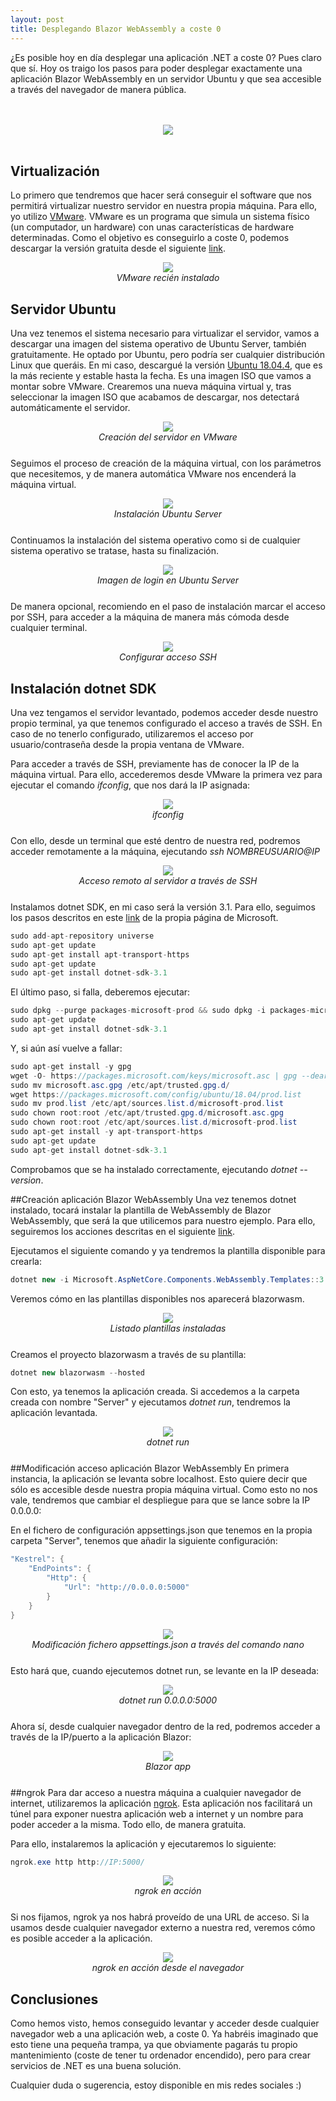 ```yaml
---
layout: post
title: Desplegando Blazor WebAssembly a coste 0
---
```


¿Es posible hoy en día desplegar una aplicación .NET a coste 0? Pues claro que sí. Hoy os traigo los pasos para poder desplegar exactamente una aplicación Blazor WebAssembly en un servidor Ubuntu y que sea accesible a través del navegador de manera pública.

<br />
<br />
<div align="center">
  <img src="/images/BlazorUbuntu/00-dotnet.png"/>
</div>
<br />

## Virtualización
Lo primero que tendremos que hacer será conseguir el software que nos permitirá virtualizar nuestro servidor en nuestra propia máquina. Para ello, yo utilizo <a 
href="https://www.vmware.com/es.html" target="_blank">VMware</a>. VMware es un programa que simula un sistema físico (un computador, un hardware) con unas características de hardware determinadas. Como el objetivo es conseguirlo a coste 0, podemos descargar la versión gratuita desde el siguiente <a 
href="https://www.vmware.com/es/products/workstation-player/workstation-player-evaluation.html" target="_blank">link</a>.
<div align="center" style="margin-bottom: 25px;">
  <img src="/images/BlazorUbuntu/01-VMware.png"/>
  <div><i>VMware recién instalado</i></div>
</div>

## Servidor Ubuntu
Una vez tenemos el sistema necesario para virtualizar el servidor, vamos a descargar una imagen del sistema operativo de Ubuntu Server, también gratuitamente. He optado por Ubuntu, pero podría ser cualquier distribución Linux que queráis. En mi caso, descargué la versión <a 
href="https://releases.ubuntu.com/18.04.4/ubuntu-18.04.4-live-server-amd64.iso" target="_blank">Ubuntu 18.04.4</a>, que es la más reciente y estable hasta la fecha. Es una imagen ISO que vamos a montar sobre VMware.
Crearemos una nueva máquina virtual y, tras seleccionar la imagen ISO que acabamos de descargar, nos detectará automáticamente el servidor.
<div align="center" style="margin-bottom: 25px;">
  <img src="/images/BlazorUbuntu/02-Ubuntu-Creacion.png"/>
  <div><i>Creación del servidor en VMware</i></div>
</div>

Seguimos el proceso de creación de la máquina virtual, con los parámetros que necesitemos, y de manera automática VMware nos encenderá la máquina virtual. 
<div align="center" style="margin-bottom: 25px;">
  <img src="/images/BlazorUbuntu/03-Ubuntu-Instalacion.png"/>
  <div><i>Instalación Ubuntu Server</i></div>
</div>

Continuamos la instalación del sistema operativo como si de cualquier sistema operativo se tratase, hasta su finalización.
<div align="center" style="margin-bottom: 25px;">
  <img src="/images/BlazorUbuntu/03-Ubuntu-Instalacion.png"/>
  <div><i>Imagen de login en Ubuntu Server</i></div>
</div>

De manera opcional, recomiendo en el paso de instalación marcar el acceso por SSH, para acceder a la máquina de manera más cómoda desde cualquier terminal.
<div align="center" style="margin-bottom: 25px;">
  <img src="/images/BlazorUbuntu/04-Ubuntu-ssh.png"/>
  <div><i>Configurar acceso SSH</i></div>
</div>

## Instalación dotnet SDK

Una vez tengamos el servidor levantado, podemos acceder desde nuestro propio terminal, ya que tenemos configurado el acceso a través de SSH. En caso de no tenerlo configurado, utilizaremos el acceso por usuario/contraseña desde la propia ventana de VMware.

Para acceder a través de SSH, previamente has de conocer la IP de la máquina virtual. Para ello, accederemos desde VMware la primera vez para ejecutar el comando <i>ifconfig</i>, que nos dará la IP asignada:

<div align="center" style="margin-bottom: 25px;">
  <img src="/images/BlazorUbuntu/05-ifconfig.png"/>
  <div><i>ifconfig</i></div>
</div>

Con ello, desde un terminal que esté dentro de nuestra red, podremos acceder remotamente a la máquina, ejecutando <i>ssh NOMBREUSUARIO@IP</i>

<div align="center" style="margin-bottom: 25px;">
  <img src="/images/BlazorUbuntu/06-cmd-ssh.png"/>
  <div><i>Acceso remoto al servidor a través de SSH</i></div>
</div>

Instalamos dotnet SDK, en mi caso será la versión 3.1. Para ello, seguimos los pasos descritos en este <a 
href="https://docs.microsoft.com/es-es/dotnet/core/install/linux-package-manager-ubuntu-1804" target="_blank">link</a> de la propia página de Microsoft.

```csharp
sudo add-apt-repository universe
sudo apt-get update
sudo apt-get install apt-transport-https
sudo apt-get update
sudo apt-get install dotnet-sdk-3.1
```
El último paso, si falla, deberemos ejecutar:
```csharp
sudo dpkg --purge packages-microsoft-prod && sudo dpkg -i packages-microsoft-prod.deb
sudo apt-get update
sudo apt-get install dotnet-sdk-3.1
```

Y, si aún así vuelve a fallar:
```csharp
sudo apt-get install -y gpg
wget -O- https://packages.microsoft.com/keys/microsoft.asc | gpg --dearmor -o microsoft.asc.gpg
sudo mv microsoft.asc.gpg /etc/apt/trusted.gpg.d/
wget https://packages.microsoft.com/config/ubuntu/18.04/prod.list
sudo mv prod.list /etc/apt/sources.list.d/microsoft-prod.list
sudo chown root:root /etc/apt/trusted.gpg.d/microsoft.asc.gpg
sudo chown root:root /etc/apt/sources.list.d/microsoft-prod.list
sudo apt-get install -y apt-transport-https
sudo apt-get update
sudo apt-get install dotnet-sdk-3.1
```

Comprobamos que se ha instalado correctamente, ejecutando <i> dotnet --version</i>.

##Creación aplicación Blazor WebAssembly
Una vez tenemos dotnet instalado, tocará instalar la plantilla de WebAssembly de Blazor WebAssembly, que será la que utilicemos para nuestro ejemplo. Para ello, seguiremos los acciones descritas en el siguiente <a 
href="ttps://docs.microsoft.com/es-es/aspnet/core/blazor/get-started?view=aspnetcore-3.1&tabs=visual-studio" target="_blank">link</a>.

Ejecutamos el siguiente comando y ya tendremos la plantilla disponible para crearla:
```csharp
dotnet new -i Microsoft.AspNetCore.Components.WebAssembly.Templates::3.2.0-preview2.20160.5
```

Veremos cómo en las plantillas disponibles nos aparecerá blazorwasm.

<div align="center" style="margin-bottom: 25px;">
  <img src="/images/BlazorUbuntu/07-template-Blazor-webAssembly.png"/>
  <div><i>Listado plantillas instaladas</i></div>
</div>

Creamos el proyecto blazorwasm a través de su plantilla:
```csharp
dotnet new blazorwasm --hosted
```

Con esto, ya tenemos la aplicación creada. Si accedemos a la carpeta creada con nombre "Server" y ejecutamos <i>dotnet run</i>, tendremos la aplicación levantada.
<div align="center" style="margin-bottom: 25px;">
  <img src="/images/BlazorUbuntu/08-dotnet-run.png"/>
  <div><i>dotnet run</i></div>
</div>

##Modificación acceso aplicación Blazor WebAssembly
En primera instancia, la aplicación se levanta sobre localhost. Esto quiere decir que sólo es accesible desde nuestra propia máquina virtual. Como esto no nos vale, tendremos que cambiar el despliegue para que se lance sobre la IP 0.0.0.0:

En el fichero de configuración appsettings.json que tenemos en la propia carpeta "Server", tenemos que añadir la siguiente configuración:
```csharp
"Kestrel": { 
	"EndPoints": { 
		"Http": { 
			"Url": "http://0.0.0.0:5000" 
		} 
	} 
}
```

<div align="center" style="margin-bottom: 25px;">
  <img src="/images/BlazorUbuntu/09-appsettings.json.png"/>
  <div><i>Modificación fichero appsettings.json a través del comando nano</i></div>
</div>


Esto hará que, cuando ejecutemos dotnet run, se levante en la IP deseada:
<div align="center" style="margin-bottom: 25px;">
  <img src="/images/BlazorUbuntu/10-dotnet-run_2.png"/>
  <div><i>dotnet run 0.0.0.0:5000</i></div>
</div>

Ahora sí, desde cualquier navegador dentro de la red, podremos acceder a través de la IP/puerto a la aplicación Blazor:

<div align="center" style="margin-bottom: 25px;">
  <img src="/images/BlazorUbuntu/11-blazor-app.png"/>
  <div><i>Blazor app</i></div>
</div>

##ngrok
Para dar acceso a nuestra máquina a cualquier navegador de internet, utilizaremos la aplicación <a 
href="https://ngrok.com/" target="_blank">ngrok</a>. Esta aplicación nos facilitará un túnel para exponer nuestra aplicación web a internet y un nombre para poder acceder a la misma. Todo ello, de manera gratuita.

Para ello, instalaremos la aplicación y ejecutaremos lo siguiente:
```csharp
ngrok.exe http http://IP:5000/
```

<div align="center" style="margin-bottom: 25px;">
  <img src="/images/BlazorUbuntu/12-ngrok.png"/>
  <div><i>ngrok en acción</i></div>
</div>

Si nos fijamos, ngrok ya nos habrá proveído de una URL de acceso. Si la usamos desde cualquier navegador externo a nuestra red, veremos cómo es posible acceder a la aplicación.

<div align="center" style="margin-bottom: 25px;">
  <img src="/images/BlazorUbuntu/13-ngrok-acceso.png"/>
  <div><i>ngrok en acción desde el navegador</i></div>
</div>


## Conclusiones
Como hemos visto, hemos conseguido levantar y acceder desde cualquier navegador web a una aplicación web, a coste 0. Ya habréis imaginado que esto tiene una pequeña trampa, ya que obviamente pagarás tu propio mantenimiento (coste de tener tu ordenador encendido), pero para crear servicios de .NET es una buena solución.

Cualquier duda o sugerencia, estoy disponible en mis redes sociales :)